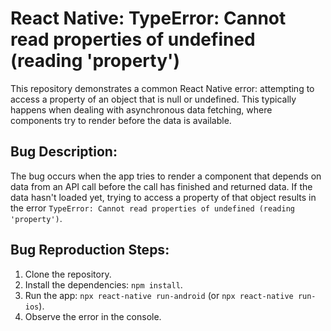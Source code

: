 # React Native: TypeError: Cannot read properties of undefined (reading 'property')

This repository demonstrates a common React Native error: attempting to access a property of an object that is null or undefined. This typically happens when dealing with asynchronous data fetching, where components try to render before the data is available.

## Bug Description:
The bug occurs when the app tries to render a component that depends on data from an API call before the call has finished and returned data. If the data hasn't loaded yet, trying to access a property of that object results in the error `TypeError: Cannot read properties of undefined (reading 'property')`.

## Bug Reproduction Steps:
1. Clone the repository.
2. Install the dependencies: `npm install`.
3. Run the app: `npx react-native run-android` (or `npx react-native run-ios`).
4. Observe the error in the console.